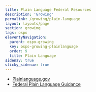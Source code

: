 ```yaml
---
title: Plain Language Federal Resources
description: 'Growing'
permalink: /growing/plain-language
layout: layouts/page
section: growing
tags: ospo
eleventyNavigation:
  parent: ospo-growing
  key: ospo-growing-plainlanguage
  order: 9
  title: Plain Language
sidenav: true
sticky_sidenav: true
---
```


- [Plainlanguage.gov](https://www.plainlanguage.gov/guidelines/)
- [Federal Plain Language Guidance](https://digital.gov/resources/federal-plain-language-guidelines/)
